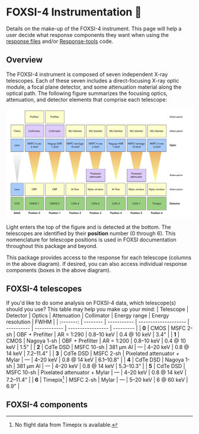 # FOXSI-4 Instrumentation <span>&#129418;</span>

Details on the make-up of the FOXSI-4 instrument. This page will help a user decide what response components they want when using the [response files](https://foxsi.space.umn.edu/data/response/response-components/) and/or [Response-tools](https://foxsi.github.io/response-tools) code.

## Overview

The FOXSI-4 instrument is composed of seven independent X-ray telescopes. Each of these seven includes a direct-focusing X-ray optic module, a focal plane detector, and some attenuation material along the optical path. The following figure summarizes the focusing optics, attenuation, and detector elements that comprise each telescope:

![FOXSI-4-telescope-composition](../response_tools/assets/foxsi4-telescopes.png "FOXSI-4 telescope composition.")

Light enters the top of the figure and is detected at the bottom. The telescopes are identified by their **position** number (0 through 6). This nomenclature for telescope positions is used in FOXSI documentation throughout this package and beyond.

This package provides access to the response for each telescope (columns in the above diagram). If desired, you can also access individual response components (boxes in the above diagram).

## FOXSI-4 telescopes

If you'd like to do some analysis on FOXSI-4 data, which telescope(s) should you use? This table may help you make up your mind:
| Telescope | Detector | Optics      | Attenuation          | Collimator | Energy range | Energy resolution | FWHM      |
| :-------: | -------- | ----------- | -------------------- | ---------- | ------------ | ----------------- | --------- |
| **0**     | CMOS     | MSFC 2-sh   | OBF + Prefilter      | AR = 1:290 | 0.8–10 keV   | 0.4 @ 10 keV      | 3.4"      |
| **1**     | CMOS     | Nagoya 1-sh | OBF + Prefilter      | AR = 1:200 | 0.8–10 keV   | 0.4 @ 10 keV      | 1.5"      |
| **2**     | CdTe DSD | MSFC 10-sh  | 381 µm Al            | —          | 4–20 keV     | 0.8 @ 14 keV      | 7.2–11.4" |
| **3**     | CdTe DSD | MSFC 2-sh   | Pixelated attenuator + Mylar | —  | 4–20 keV     | 0.8 @ 14 keV      | 6.1–10.8" |
| **4**     | CdTe DSD | Nagoya 1-sh | 381 µm Al            | —          | 4–20 keV     | 0.8 @ 14 keV      | 5.3–10.3" |
| **5**     | CdTe DSD | MSFC 10-sh  | Pixelated attenuator + Mylar | —  | 4–20 keV     | 0.8 @ 14 keV | 7.2–11.4" |
| **6**     | Timepix[^1] | MSFC 2-sh | Mylar                | —          | 5–20 keV     | 6 @ 60 keV        | 6.9"      |

[^1]: No flight data from Timepix is available.

## FOXSI-4 components

